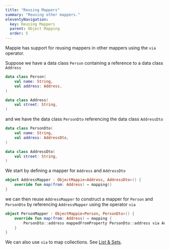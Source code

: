 ```yaml
---
title: "Reusing Mappers"
summary: "Reusing other mappers."
eleventyNavigation:
  key: Reusing Mappers
  parent: Object Mapping
  order: 5
---
```


Mappie has support for reusing mappers in other mappers using the `via` operator.

Suppose we have a data class `Person` containing a reference to a data class `Address`
```kotlin
data class Person(
    val name: String, 
    val address: Address,
)

data class Address(
    val street: String,
)
```
and we have the data class `PersonDto` referencing the data class `AddressDto`
```kotlin
data class PersonDto(
    val name: String, 
    val address: AddressDto,
)

data class AddressDto(
    val street: String,
)
```

We start by defining a mapper for `Address` and `AddressDto`
```kotlin
object AddressMapper : ObjectMappie<Address, AddressDto>() {
    override fun map(from: Address) = mapping()
}
```
we can then reuse `AddressMapper` to construct a mapper for `Person` and `PersonDto` by referencing `AddressMapper` using
the operator `via`
```kotlin
object PersonMapper : ObjectMappie<Person, PersonDto>() {
    override fun map(from: Address) = mapping {
        PersonDto::address mappedFromProperty PersonDto::address via AddressMapper
    }
}
```

We can also use `via` to map collections. See [List & Sets](/object-mapping/lists-and-sets/).